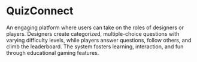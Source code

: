 # QuizConnect
An engaging platform where users can take on the roles of designers or players. Designers create categorized, multiple-choice questions with varying difficulty levels, while players answer questions, follow others, and climb the leaderboard. The system fosters learning, interaction, and fun through educational gaming features.
